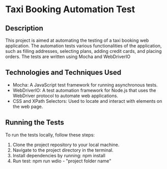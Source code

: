 # Taxi Booking Automation Test

## Description
This project is aimed at automating the testing of a taxi booking web application. The automation tests various functionalities of the application, such as filling addresses, selecting plans, adding credit cards, and placing orders. The tests are written using Mocha and WebDriverIO

## Technologies and Techniques Used
- Mocha: A JavaScript test framework for running asynchronous tests.
- WebDriverIO: A test automation framework for Node.js that uses the WebDriver protocol to automate web applications.
- CSS and XPath Selectors: Used to locate and interact with elements on the web page.

## Running the Tests
To run the tests locally, follow these steps:
1. Clone the project repository to your local machine.
2. Navigate to the project directory in the terminal.
3. Install dependencies by running:
   npm install
4. Run test: 
   npm run wdio - "project folder name"
